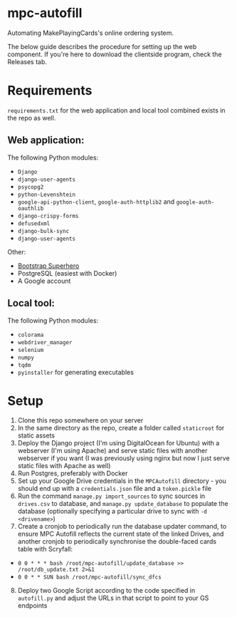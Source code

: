 # mpc-autofill
Automating MakePlayingCards's online ordering system.

The below guide describes the procedure for setting up the web component. If you're here to download the clientside program, check the Releases tab.

# Requirements
`requirements.txt` for the web application and local tool combined exists in the repo as well.

## Web application:
The following Python modules:
* `Django`
* `django-user-agents`
* `psycopg2`
* `python-Levenshtein`
* `google-api-python-client`, `google-auth-httplib2` and `google-auth-oauthlib`
* `django-crispy-forms`
* `defusedxml`
* `django-bulk-sync`
* `django-user-agents`

Other:
* [Bootstrap Superhero](https://bootswatch.com/superhero/)
* PostgreSQL (easiest with Docker)
* A Google account

## Local tool:
The following Python modules:
* `colorama`
* `webdriver_manager`
* `selenium`
* `numpy`
* `tqdm`
* `pyinstaller` for generating executables

# Setup
1. Clone this repo somewhere on your server
2. In the same directory as the repo, create a folder called `staticroot` for static assets
3. Deploy the Django project (I'm using DigitalOcean for Ubuntu) with a webserver (I'm using Apache) and serve static files with another webserver if you want (I was previously using nginx but now I just serve static files with Apache as well)
4. Run Postgres, preferably with Docker
5. Set up your Google Drive credentials in the `MPCAutofill` directory - you should end up with a `credentials.json` file and a `token.pickle` file
6. Run the command `manage.py import_sources` to sync sources in `drives.csv` to database, and `manage.py update_database` to populate the database (optionally specifying a particular drive to sync with `-d <drivename>`)
7. Create a cronjob to periodically run the database updater command, to ensure MPC Autofill reflects the current state of the linked Drives, and another cronjob to periodically synchronise the double-faced cards table with Scryfall:
* `0 0 * * * bash /root/mpc-autofill/update_database >> /root/db_update.txt 2>&1`
* `0 0 * * SUN bash /root/mpc-autofill/sync_dfcs`
8. Deploy two Google Script according to the code specified in `autofill.py` and adjust the URLs in that script to point to your GS endpoints
